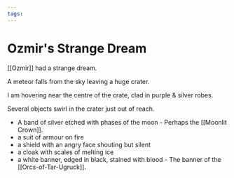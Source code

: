 ```yaml
---
tags:
---
```

# Ozmir's Strange Dream

[[Ozmir]] had a strange dream.

A meteor falls from the sky leaving a huge crater.

I am hovering near the centre of the crate, clad in purple & silver robes.

Several objects swirl in the crater just out of reach.

- A band of silver etched with phases of the moon - Perhaps the [[Moonlit Crown]].
- a suit of armour on fire
- a shield with an angry face shouting but silent
- a cloak with scales of melting ice
- a white banner, edged in black, stained with blood - The banner of the [[Orcs-of-Tar-Ugruck]].
